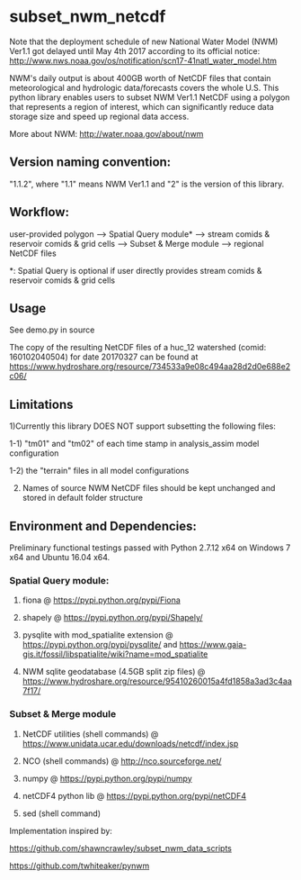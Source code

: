 # subset_nwm_netcdf

Note that the deployment schedule of new National Water Model (NWM) Ver1.1 got delayed until May 4th 2017 according to its official notice: http://www.nws.noaa.gov/os/notification/scn17-41natl_water_model.htm

NWM's daily output is about 400GB worth of NetCDF files that contain meteorological and hydrologic data/forecasts covers the whole U.S.
This python library enables users to subset NWM Ver1.1 NetCDF using a polygon that represents a region of interest, which can significantly reduce data storage size and speed up regional data access.

More about NWM: http://water.noaa.gov/about/nwm

## Version naming convention:
"1.1.2", where "1.1" means NWM Ver1.1 and "2" is the version of this library.

## Workflow:
user-provided polygon --> Spatial Query module* --> stream comids & reservoir comids & grid cells --> Subset & Merge module --> regional NetCDF files

*: Spatial Query is optional if user directly provides stream comids & reservoir comids & grid cells

## Usage
See demo.py in source

The copy of the resulting NetCDF files of a huc_12 watershed (comid: 160102040504) for date 20170327 can be found at https://www.hydroshare.org/resource/734533a9e08c494aa28d2d0e688e2c06/

## Limitations
1)Currently this library DOES NOT support subsetting the following files:

1-1) "tm01" and "tm02" of each time stamp in analysis_assim model configuration

1-2) the "terrain" files in all model configurations

2) Names of source NWM NetCDF files should be kept unchanged and stored in default folder structure

## Environment and Dependencies:
Preliminary functional testings passed with Python 2.7.12 x64 on Windows 7 x64 and Ubuntu 16.04 x64.

### Spatial Query module:

1) fiona @ https://pypi.python.org/pypi/Fiona

2) shapely @ https://pypi.python.org/pypi/Shapely/

3) pysqlite with mod_spatialite extension @ https://pypi.python.org/pypi/pysqlite/ and https://www.gaia-gis.it/fossil/libspatialite/wiki?name=mod_spatialite

4) NWM sqlite geodatabase (4.5GB split zip files) @ https://www.hydroshare.org/resource/95410260015a4fd1858a3ad3c4aa7f17/

### Subset & Merge module

1) NetCDF utilities (shell commands) @ https://www.unidata.ucar.edu/downloads/netcdf/index.jsp

2) NCO (shell commands) @ http://nco.sourceforge.net/

3) numpy @ https://pypi.python.org/pypi/numpy

4) netCDF4 python lib @ https://pypi.python.org/pypi/netCDF4

5) sed (shell command)

Implementation inspired by:

https://github.com/shawncrawley/subset_nwm_data_scripts

https://github.com/twhiteaker/pynwm
